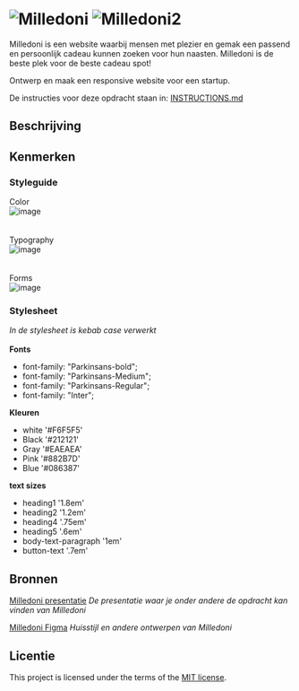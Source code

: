 
# ![Milledoni](https://github.com/user-attachments/assets/8356d833-ccc7-4089-b5f4-6f99416748ed) ![Milledoni2](https://github.com/user-attachments/assets/80a67f9f-9e77-4d97-ac1e-c42b905d33ca)

Milledoni is een website waarbij mensen met plezier en gemak een passend en persoonlijk cadeau kunnen zoeken voor hun naasten. Milledoni is de beste plek voor de beste cadeau spot!

Ontwerp en maak een responsive website voor een startup.

De instructies voor deze opdracht staan in: [INSTRUCTIONS.md](https://github.com/fdnd-task/the-startup-responsive-interactieve-website/blob/main/docs/INSTRUCTIONS.md)

## Beschrijving
<!-- In de Beschrijving staat hoe je project er uit ziet, hoe het werkt en wat je er mee kan. -->
<!-- Voeg een mooie poster visual toe 📸 -->
<!-- Voeg een link toe naar Github Pages 🌐-->

## Kenmerken
### Styleguide

Color <br>
![image](https://github.com/user-attachments/assets/d489f8d7-a0e2-4008-8d0a-3a3970ead088) <br>
<br><br>
Typography <br>
![image](https://github.com/user-attachments/assets/87d1c7b1-444a-441f-af0e-3266b1afe2ae) <br>
<br><br>
Forms <br>
![image](https://github.com/user-attachments/assets/188abf45-5036-4f71-9de4-f94c4a792800) <br>


### Stylesheet
_In de stylesheet is kebab case verwerkt_ <br> <br>
**Fonts** <br>
- font-family: "Parkinsans-bold";
- font-family: "Parkinsans-Medium";
- font-family: "Parkinsans-Regular";
- font-family: "Inter";

**Kleuren** <br>
- white '#F6F5F5'
- Black '#212121'
- Gray '#EAEAEA'
- Pink '#882B7D'
- Blue '#086387'

**text sizes**
- heading1 '1.8em'
- heading2 '1.2em'
- heading4 '.75em'
- heading5 '.6em'
- body-text-paragraph '1em'
- button-text '.7em'
<!-- Bij Kenmerken staat welke technieken zijn gebruikt en hoe. Wat is de HTML structuur? Wat zijn de belangrijkste dingen in CSS? Wat is er met JS gedaan en hoe? -->

## Bronnen
[Milledoni presentatie](https://docs.google.com/presentation/d/1_TKzsXSpYs1pbbkxEpqE_c8ElEG-HphHz5BiJV1eCgA/mobilepresent?slide=id.p)
_De presentatie waar je onder andere de opdracht kan vinden van Milledoni_

[Milledoni Figma](https://www.figma.com/design/WkfefWVhBtylD9LCY1T9n2/Milledoni-FDND)
_Huisstijl en andere ontwerpen van Milledoni_
## Licentie

This project is licensed under the terms of the [MIT license](./LICENSE).


